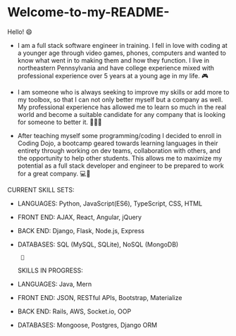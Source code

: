 # Welcome-to-my-README-
Hello! 😄

- I am a full stack software engineer in training. I fell in love with coding at a younger age through video games, phones, computers and wanted to know what went in to making them and how they function. I live in northeastern Pennsylvania and have college experience mixed with professional experience over 5 years at a young age in my life. 🎮

- I am someone who is always seeking to improve my skills or add more to my toolbox, so that I can not only better myself but a company as well. My professional experience has allowed me to learn so much in the real world and become a suitable candidate for any company that is looking for someone to better it. 👨🏻‍💻

- After teaching myself some programming/coding I decided to enroll in Coding Dojo, a bootcamp geared towards learning languages in their entirety through working on dev teams, collaboration with others, and the opportunity to help other students. This allows me to maximize my potential as a full stack developer and engineer to be prepared to work for a great company. 💻📱

CURRENT SKILL SETS: 
- LANGUAGES: Python, JavaScript(ES6), TypeScript, CSS, HTML
- FRONT END: AJAX, React, Angular, jQuery
- BACK END: Django, Flask, Node.js, Express
- DATABASES: SQL (MySQL, SQLite), NoSQL (MongoDB)
       
       
       
       👾
 
 
 
 
 
  SKILLS IN PROGRESS: 
 - LANGUAGES: Java, Mern
 - FRONT END: JSON, RESTful APIs, Bootstrap, Materialize
 - BACK END: Rails, AWS, Socket.io, OOP
 - DATABASES: Mongoose, Postgres, Django ORM
